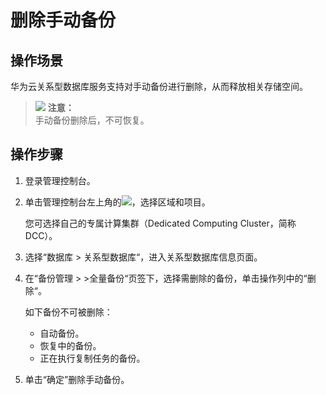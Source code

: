 # 删除手动备份<a name="TOPIC_0142028476"></a>

## 操作场景<a name="section17499198135414"></a>

华为云关系型数据库服务支持对手动备份进行删除，从而释放相关存储空间。

>![](public_sys-resources/icon-notice.gif) **注意：**   
>手动备份删除后，不可恢复。  

## 操作步骤<a name="s84d6bef8cb664c9480d4c8fbec48744f"></a>

1.  登录管理控制台。
2.  单击管理控制台左上角的![](figures/image_0142028501.png)，选择区域和项目。

    您可选择自己的专属计算集群（Dedicated Computing Cluster，简称DCC）。

3.  选择“数据库  \>  关系型数据库“，进入关系型数据库信息页面。
4.  在“备份管理  \>  \>全量备份“页签下，选择需删除的备份，单击操作列中的“删除“。

    如下备份不可被删除：

    -   自动备份。
    -   恢复中的备份。
    -   正在执行复制任务的备份。

5.  单击“确定”删除手动备份。

